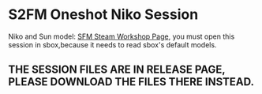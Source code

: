 # S2FM Oneshot Niko Session
Niko and Sun model: [SFM Steam Workshop Page](https://steamcommunity.com/sharedfiles/filedetails/?id=2076620702), you must open this session in sbox,because it needs to read sbox's default models.
## THE SESSION FILES ARE IN RELEASE PAGE, PLEASE DOWNLOAD THE FILES THERE INSTEAD.
